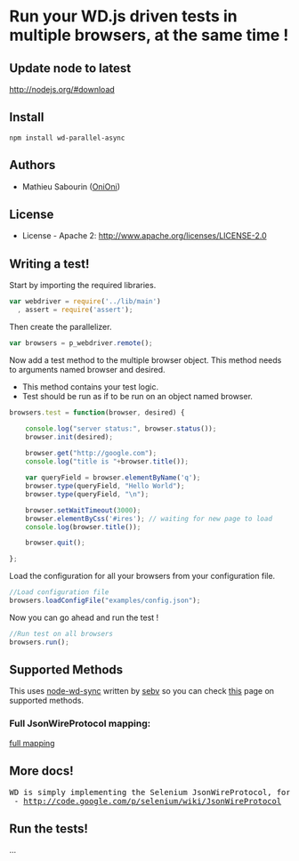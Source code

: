 # Run your WD.js driven tests in multiple browsers, at the same time ! 

## Update node to latest

http://nodejs.org/#download

## Install

```shell
npm install wd-parallel-async
```

## Authors

  - Mathieu Sabourin ([OniOni](http://github.com/OniOni))
  
## License

  * License - Apache 2: http://www.apache.org/licenses/LICENSE-2.0

## Writing a test!

Start by importing the required libraries.

```javascript
var webdriver = require('../lib/main')
  , assert = require('assert');
```

Then create the parallelizer.

```javascript
var browsers = p_webdriver.remote();
```

Now add a test method to the multiple browser object. This method needs to arguments named browser and desired.

  * This method contains your test logic.
  * Test should be run as if to be run on an object named browser.

```javascript
browsers.test = function(browser, desired) {

    console.log("server status:", browser.status());
    browser.init(desired);
        
    browser.get("http://google.com");
    console.log("title is "+browser.title());

    var queryField = browser.elementByName('q');
    browser.type(queryField, "Hello World");
    browser.type(queryField, "\n");

    browser.setWaitTimeout(3000);
    browser.elementByCss('#ires'); // waiting for new page to load
    console.log(browser.title());

    browser.quit();

};
```

Load the configuration for all your browsers from your configuration file.

```javascript
//Load configuration file
browsers.loadConfigFile("examples/config.json");
```

Now you can go ahead and run the test !

```javascript
//Run test on all browsers
browsers.run();
```

## Supported Methods
This uses <a href='https://github.com/sebv/node-wd-sync'>node-wd-sync</a> written by <a href='https://github.com/sebv'>sebv</a> so you can check <a href='https://github.com/sebv/node-wd-sync'>this</a> page on supported methods.

### Full JsonWireProtocol mapping:

[full mapping](https://github.com/sebv/wd/blob/master/doc/jsonwiremap-all.md)

## More docs!
<pre>
WD is simply implementing the Selenium JsonWireProtocol, for more details see the official docs:
 - <a href="http://code.google.com/p/selenium/wiki/JsonWireProtocol">http://code.google.com/p/selenium/wiki/JsonWireProtocol</a>
</pre>

## Run the tests!
...
